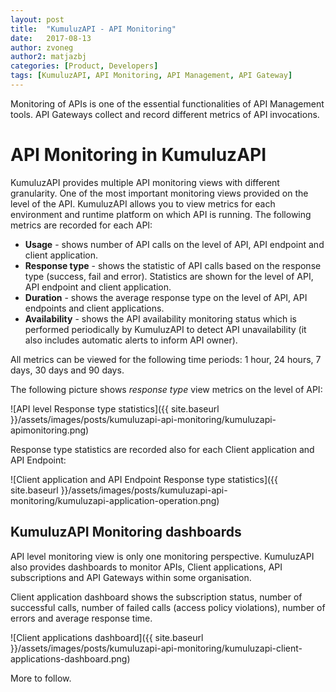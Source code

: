 ```yaml
---
layout: post
title:  "KumuluzAPI - API Monitoring"
date:   2017-08-13
author: zvoneg
author2: matjazbj
categories: [Product, Developers]
tags: [KumuluzAPI, API Monitoring, API Management, API Gateway]
---
```


Monitoring of APIs is one of the essential functionalities of API Management tools. API Gateways collect and record different metrics of API invocations.

# API Monitoring in KumuluzAPI

KumuluzAPI provides multiple API monitoring views with different granularity. One of the most important monitoring views provided on the level of the API. KumuluzAPI allows you to view metrics for each environment and runtime platform on which API is running.
The following metrics are recorded for each API:
- **Usage** - shows number of API calls on the level of API, API endpoint and client application.
- **Response type** - shows the statistic of API calls based on the response type (success, fail and error). Statistics are shown for the level of API, API endpoint and client application.
- **Duration** - shows the average response type on the level of API, API endpoints and client applications.
- **Availability** - shows the API availability monitoring status which is performed periodically by KumuluzAPI to detect API unavailability (it also includes automatic alerts to inform API owner).

All metrics can be viewed for the following time periods: 1 hour, 24 hours, 7 days, 30 days and 90 days.

The following picture shows *response type* view metrics on the level of API:

![API level Response type statistics]({{ site.baseurl }}/assets/images/posts/kumuluzapi-api-monitoring/kumuluzapi-apimonitoring.png)

<!--more-->

Response type statistics are recorded also for each Client application and API Endpoint:

![Client application and API Endpoint Response type statistics]({{ site.baseurl }}/assets/images/posts/kumuluzapi-api-monitoring/kumuluzapi-application-operation.png)


## KumuluzAPI Monitoring dashboards

API level monitoring view is only one monitoring perspective. KumuluzAPI also provides dashboards to monitor APIs, Client applications, API subscriptions and API Gateways within some organisation.

Client application dashboard shows the subscription status, number of successful calls, number of failed calls (access policy violations), number of errors and average response time.

![Client applications dashboard]({{ site.baseurl }}/assets/images/posts/kumuluzapi-api-monitoring/kumuluzapi-client-applications-dashboard.png)

More to follow.



